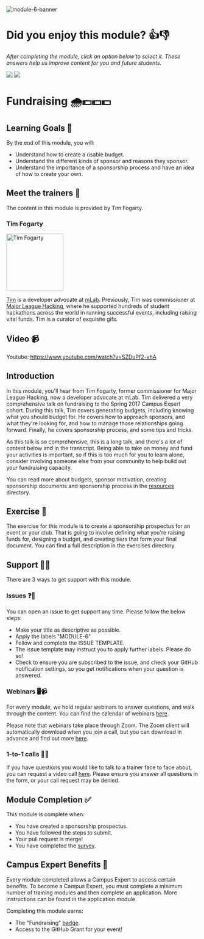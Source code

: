 ![module-6-banner](https://user-images.githubusercontent.com/1790822/28998942-341ccde2-7a05-11e7-8fa5-b17e228cb121.png)

# Did you enjoy this module? 👍👎
_After completing the module, click an option below to select it. These answers help us improve content for you and future students._  

[![](https://m131jyck4m.execute-api.us-west-2.amazonaws.com/prod/poll/01BQ93F5D9H2SQMMXYYE45KCG0/I%20enjoyed%20this%20module)](https://m131jyck4m.execute-api.us-west-2.amazonaws.com/prod/poll/01BQ93F5D9H2SQMMXYYE45KCG0/I%20enjoyed%20this%20module/vote)
[![](https://m131jyck4m.execute-api.us-west-2.amazonaws.com/prod/poll/01BQ93F5D9H2SQMMXYYE45KCG0/I%20did%20not%20enjoy%20this%20module)](https://m131jyck4m.execute-api.us-west-2.amazonaws.com/prod/poll/01BQ93F5D9H2SQMMXYYE45KCG0/I%20did%20not%20enjoy%20this%20module/vote)

# Fundraising 🌧💵💵💵

## Learning Goals 🥅
By the end of this module, you will:
- Understand how to create a usable budget.
- Understand the different kinds of sponsor and reasons they sponsor.
- Understand the importance of a sponsorship process and have an idea of how to create your own.

## Meet the trainers 🍎

The content in this module is provided by Tim Fogarty.

### Tim Fogarty
<img src="https://github.com/tfogo.png" href="https://github.com/tfogo" title="Tim Fogarty" width="150"></img>

[Tim](https://tfogo.com) is a developer advocate at [mLab](https://mlab.com). Previously, Tim was commissioner at [Major League Hacking](https://mlh.io), where he supported hundreds of student hackathons across the world in running successful events, including raising vital funds. Tim is a curator of exquisite gifs.


## Video 📹

Youtube: https://www.youtube.com/watch?v=SZDuPf2-vhA

## Introduction
In this module, you'll hear from Tim Fogarty, former commissioner for Major League Hacking, now a developer advocate at mLab. Tim delivered a very comprehensive talk on fundraising to the Spring 2017 Campus Expert cohort. During this talk, Tim covers generating budgets, including knowing what you should budget for. He covers how to approach sponsors, and what they're looking for, and how to manage those relationships going forward. Finally, he covers sponsorship process, and some tips and tricks.

As this talk is so comprehensive, this is a long talk, and there's a lot of content below and in the transcript. Being able to take on money and fund your activities is important, so if this is too much for you to learn alone, consider involving someone else from your community to help build out your fundraising capacity.

You can read more about budgets, sponsor motivation, creating sponsorship documents and sponsorship process in the [resources](resources/) directory.

## Exercise 📝

The exercise for this module is to create a sponsorship prospectus for an event or your club. That is going to involve defining what you're raising funds for, designing a budget, and creating tiers that form your final document. You can find a full description in the exercises directory.

## Support 🙋🏿

There are 3 ways to get support with this module.

### Issues ❓💬

You can open an issue to get support any time. Please follow the below steps:
- Make your title as descriptive as possible.
- Apply the labels "MODULE-6"
- Follow and complete the ISSUE TEMPLATE.
- The issue template may instruct you to apply further labels. Please do so!
- Check to ensure you are subscribed to the issue, and check your GitHub notification settings, so you get notifications when your question is answered.

### Webinars 🖥📹

For every module, we hold regular webinars to answer questions, and walk through the content.
You can find the calendar of webinars [here](https://calendar.google.com/calendar/ical/github.com_ei82gchda2egevr7aukq6uj1f0%40group.calendar.google.com/public/basic.ics).  

Please note that webinars take place through Zoom. The Zoom client will automatically download when you join a call, but you can download in advance and find out more [here](https://zoom.us/download).

### 1-to-1 calls 💖📞

If you have questions you would like to talk to a trainer face to face about, you can request a video call [here](https://calendly.com/joenash/campus-experts-support). Please ensure you answer all questions in the form, or your call request may be denied.

## Module Completion ✅

This module is complete when:
- You have created a sponsorship prospectus.
- You have followed the steps to submit.
- Your pull request is merge!
- You have completed the [survey](https://goo.gl/forms/yWLpRp4xycPs6PKS2).

## Campus Expert Benefits 🏅

Every module completed allows a Campus Expert to access certain benefits. To become a Campus Expert, you must complete a minimum number of training modules and then complete an application. More instructions can be found in the application module.

Completing this module earns:
- The "Fundraising" [badge](../docs/badges.md).
- Access to the GitHub Grant for your event!
